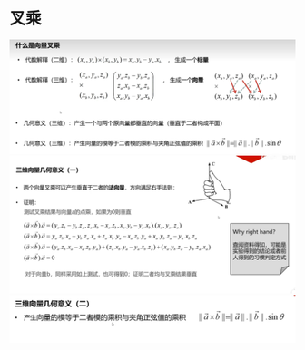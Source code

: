 # 叉乘
![输入图片说明](/imgs/2024-10-31/ot0Vqh2uDO0fMgYa.png)
![输入图片说明](/imgs/2024-10-31/OkxL2poDpQFc5nIK.png)
![输入图片说明](/imgs/2024-10-31/Rfh2RVa1qiUsVzkl.png)
<!--stackedit_data:
eyJoaXN0b3J5IjpbLTQwNzgyMTk0OSwxMDg1MDczODM2LC0yMD
g4NzQ2NjEyXX0=
-->
